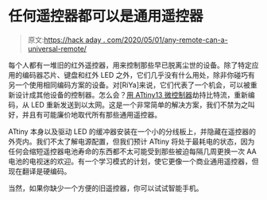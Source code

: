 # 任何遥控器都可以是通用遥控器

> 原文:[https://hack aday . com/2020/05/01/any-remote-can-a-universal-remote/](https://hackaday.com/2020/05/01/any-remote-can-be-a-universal-remote/)

每个人都有一堆旧的红外遥控器，用来控制那些早已脱离尘世的设备。除了特定应用的编码器芯片、键盘和红外 LED 之外，它们几乎没有什么用处，除非你碰巧有另一个使用相同编码方案的设备。对[RiYa]来说，它们代表了一个机会，可以被重新设计成其他设备的控制器。怎么会？[用 ATtiny13 微控制器](https://www.riyas.org/2020/04/convert-ir-remote-to-universal-remote.html)劫持比特流，重新编码，从 LED 重新发送到以太网。这是一个非常简单的解决方案，我们不禁为之叫好，并且有可能廉价地取代所有那些通用遥控器。

ATtiny 本身以及驱动 LED 的缓冲器安装在一个小的分线板上，并隐藏在遥控器的外壳内。我们不太了解电源配置，但我们预计 ATtiny 将处于最耗电的状态，因为任何会缩短遥控器电池寿命的东西都不太可能受到那些被迫每隔几周更换一次 AA 电池的电视迷的欢迎。有一个学习模式的计划，使它更像一个商业通用遥控器，但现在翻译是硬编码。

当然，如果你缺少一个方便的旧遥控器，你可以试试智能手机。